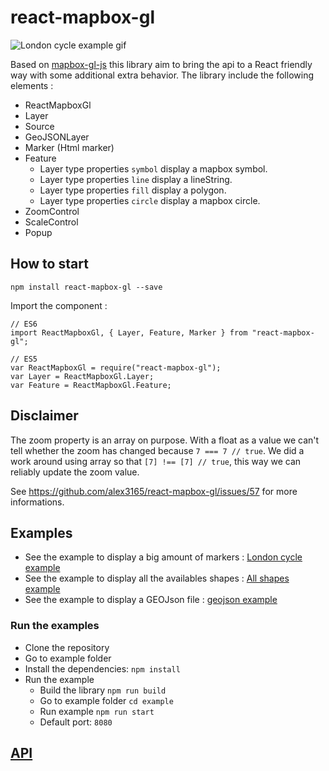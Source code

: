 # react-mapbox-gl

![London cycle example gif](docs/london-cycle-example.gif "London cycle example gif")

Based on [mapbox-gl-js](https://www.mapbox.com/mapbox-gl-js/api/) this library aim to bring the api to a React friendly way with some additional extra behavior.
The library include the following elements :

- ReactMapboxGl
- Layer
- Source
- GeoJSONLayer
- Marker (Html marker)
- Feature
  - Layer type properties `symbol` display a mapbox symbol.
  - Layer type properties `line` display a lineString.
  - Layer type properties `fill` display a polygon.
  - Layer type properties `circle` display a mapbox circle.
- ZoomControl
- ScaleControl
- Popup

## How to start

```
npm install react-mapbox-gl --save
```

Import the component :

```
// ES6
import ReactMapboxGl, { Layer, Feature, Marker } from "react-mapbox-gl";

// ES5
var ReactMapboxGl = require("react-mapbox-gl");
var Layer = ReactMapboxGl.Layer;
var Feature = ReactMapboxGl.Feature;
```

## Disclaimer

The zoom property is an array on purpose. With a float as a value we can't tell whether the zoom has changed because `7 === 7 // true`. We did a work around using array so that `[7] !== [7] // true`, this way we can reliably update the zoom value.

See https://github.com/alex3165/react-mapbox-gl/issues/57 for more informations.

## Examples

- See the example to display a big amount of markers : [London cycle example](example/src/london-cycle.js)
- See the example to display all the availables shapes : [All shapes example](example/src/all-shapes.js)
- See the example to display a GEOJson file : [geojson example](example/src/geojson-example.js)

### Run the examples

- Clone the repository
- Go to example folder
- Install the dependencies: `npm install`
- Run the example
  - Build the library `npm run build`
  - Go to example folder `cd example`
  - Run example `npm run start`
  - Default port: `8080`

## [API](docs/API.md)
